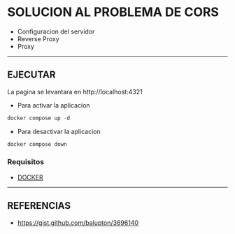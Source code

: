 # SOLUCION AL PROBLEMA DE CORS
  * Configuracion del servidor
  * Reverse Proxy
  * Proxy

****

## EJECUTAR
La pagina se levantara en http://localhost:4321

* Para activar la aplicacion
```hs
docker compose up -d
```

* Para desactivar la aplicacion
```hs
docker compose down
```

### Requisitos
  * [DOCKER](https://docs.docker.com/get-docker)

****

## REFERENCIAS
* https://gist.github.com/balupton/3696140
